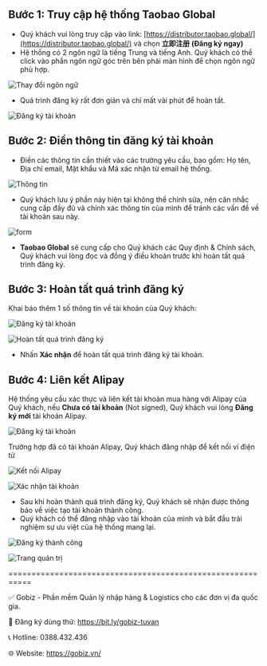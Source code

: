 ## Bước 1: Truy cập hệ thống Taobao Global
- Quý khách vui lòng truy cập vào link: [https://distributor.taobao.global/](https://distributor.taobao.global/) và chọn **立即注册 (Đăng ký ngay)**
- Hệ thống có 2 ngôn ngữ là tiếng Trung và tiếng Anh. Quý khách có thể click vào phần ngôn ngữ góc trên bên phải màn hình để chọn ngôn ngữ phù hợp.

![Thay đổi ngôn ngữ](https://github.com/gobizvn/gobiz-docs/assets/73226975/fcaa29bf-0638-4710-9558-13efe45e3313)

- Quá trình đăng ký rất đơn giản và chỉ mất vài phút để hoàn tất.

![Đăng ký tài khoản](https://github.com/gobizvn/gobiz-docs/assets/73226975/143ae3af-589b-4724-8e38-9225430eeec4)

## Bước 2: Điền thông tin đăng ký tài khoản

- Điền các thông tin cần thiết vào các trường yêu cầu, bao gồm: Họ tên, Địa chỉ email, Mật khẩu và Mã xác nhận từ email hệ thống.

![Thông tin](https://github.com/gobizvn/gobiz-docs/assets/73226975/1a8d8619-64d8-48b2-8732-448fbaf5f8fa)

- Quý khách lưu ý phần này hiện tại không thể chỉnh sửa, nên cân nhắc cung cấp đầy đủ và chính xác thông tin của mình để tránh các vấn đề về tài khoản sau này.

![form](https://github.com/gobizvn/gobiz-docs/assets/135328227/745d5387-9657-4a73-a777-86712cec3a1a)

- **Taobao Global** sẽ cung cấp cho Quý khách các Quy định & Chính sách, Quý khách vui lòng đọc và đồng ý điều khoản trước khi hoàn tất quá trình đăng ký.

## Bước 3: Hoàn tất quá trình đăng ký

Khai báo thêm 1 số thông tin về tài khoản của Quý khách:

![Đăng ký tài khoản](https://github.com/gobizvn/gobiz-docs/assets/135328227/812b940f-63ad-4a5a-9261-73ccfa9e3c6d)

![Hoàn tất quá trình đăng ký](https://github.com/gobizvn/gobiz-docs/assets/135328227/f4e39882-2dde-459f-b0e0-5c9f9ac1da4a)

- Nhấn **Xác nhận** để hoàn tất quá trình đăng ký tài khoản. 
## Bước 4: Liên kết Alipay

Hệ thống yêu cầu xác thực và liên kết tài khoản mua hàng với Alipay của Quý khách, nếu **Chưa có tài khoản** (Not signed), Quý khách vui lòng **Đăng ký mới** tài khoản Alipay.

![Đăng ký tài khoản](https://github.com/gobizvn/gobiz-docs/assets/135328227/e4535387-e867-4576-b1ea-2e4a9680531b)

Trường hợp đã có tài khoản Alipay, Quý khách đăng nhập để kết nối ví điện tử

![Kết nối Alipay](https://github.com/gobizvn/gobiz-docs/assets/135328227/0dc05f10-d697-4692-a19e-4a2761b890bd)

![Xác nhận tài khoản](https://github.com/gobizvn/gobiz-docs/assets/135328227/993acd30-c683-4172-adc9-5df30447ae2a)

- Sau khi hoàn thành quá trình đăng ký, Quý khách sẽ nhận được thông báo về việc tạo tài khoản thành công.
- Quý khách có thể đăng nhập vào tài khoản của mình và bắt đầu trải nghiệm sự ưu việt của hệ thống mang lại.

![Đăng ký thành công](https://github.com/gobizvn/gobiz-docs/assets/135328227/588817ca-517e-4d38-95ec-d971886b4fc5) 

![Trang quản trị](https://github.com/gobizvn/gobiz-docs/assets/135328227/33a87618-597e-4425-810a-f1b2169bd670)

===========================================================

✅ Gobiz - Phần mềm Quản lý nhập hàng & Logistics cho các đơn vị đa quốc gia.

📌 Đăng ký dùng thử: https://bit.ly/gobiz-tuvan

📞 Hotline: 0388.432.436

🌐 Website: https://gobiz.vn/

